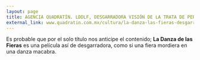 ```yaml
---
layout: page
title: AGENCIA QUADRATÍN. LDDLF, DESGARRADORA VISIÓN DE LA TRATA DE PERSONAS
external_link: www.quadratin.com.mx/cultura/la-danza-las-fieras-desgarradora-vision-la-trata-personas/
---
```


Es probable que por el solo título nos anticipe el contenido; **La Danza de las Fieras** es una película así de desgarradora, como si una fiera mordiera en una danza macabra. 
